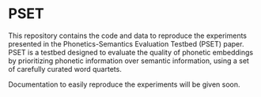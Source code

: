 # PSET
This repository contains the code and data to reproduce the experiments presented in the Phonetics-Semantics Evaluation Testbed (PSET) paper. PSET is a testbed designed to evaluate the quality of phonetic embeddings by prioritizing phonetic information over semantic information, using a set of carefully curated word quartets.

Documentation to easily reproduce the experiments will be given soon.
